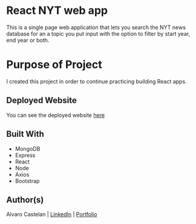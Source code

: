 # React NYT web app
 This is a single page web application that lets you search the NYT news database for an a topic you put input with the option to filter by start year, end year or both.
# Purpose of Project
I created this project in order to continue practicing building React apps.

## Deployed Website
You can see the deployed website [here](https://desolate-tundra-70466.herokuapp.com/)

## Built With
+ MongoDB 
+ Express
+ React
+ Node
+ Axios
+ Bootstrap 


## Author(s)
Alvaro Castelan | [LinkedIn](https://www.linkedin.com/in/alvarocastelan) | [Portfolio](https://www.alvarocastelan.com)
